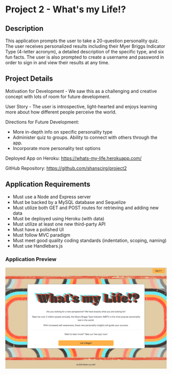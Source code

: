 # Project 2 - What's my Life!?

## Description
This application prompts the user to take a 20-question personality quiz. The user receives personalized results including their Myer Briggs Indicator Type (4-letter acronym), a detailed description of the specific type, and six fun facts. The user is also prompted to create a username and password in order to sign in and view their results at any time.

## Project Details
Motivation for Development - We saw this as a challenging and creative concept with lots of room for future development. 

User Story - The user is introspective, light-hearted and enjoys learning more about how different people perceive the  world.

Directions for Future Development:
* More in-depth info on specific personality type
* Administer quiz to groups. Ability to connect with others through the app.
* Incorporate more personality test options

Deployed App on Heroku: https://whats-my-life.herokuapp.com/

GitHub Repository: https://github.com/shanscirg/project2

## Application Requirements
* Must use a Node and Express server
* Must be backed by a MySQL database and Sequelize
* Must utilize both GET and POST routes for retrieving and adding new data
* Must be deployed using Heroku (with data)
* Must utilize at least one new third-party API
* Must have a polished UI
* Must follow MVC paradigm
* Must meet good quality coding standards (indentation, scoping, naming)
* Must use Handlebars.js

### Application Preview
![](/public/assets/img/landingPage.png)

